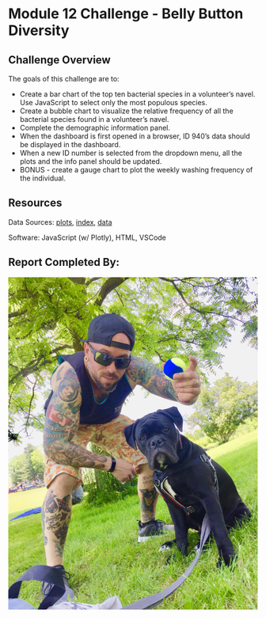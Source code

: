 # Module 12 Challenge - Belly Button Diversity

## Challenge Overview

The goals of this challenge are to:

- Create a bar chart of the top ten bacterial species in a volunteer’s navel. Use JavaScript to select only the most populous species.
- Create a bubble chart to visualize the relative frequency of all the bacterial species found in a volunteer’s navel.
- Complete the demographic information panel.
- When the dashboard is first opened in a browser, ID 940’s data should be displayed in the dashboard. 
- When a new ID number is selected from the dropdown menu, all the plots and the info panel should be updated.
- BONUS - create a gauge chart to plot the weekly washing frequency of the individual.

## Resources
Data Sources: [plots](plots.js), [index](index.html), [data](samples.json)

Software: JavaScript (w/ Plotly), HTML, VSCode

## Report Completed By:
![](static/images/Sal.jpg)
